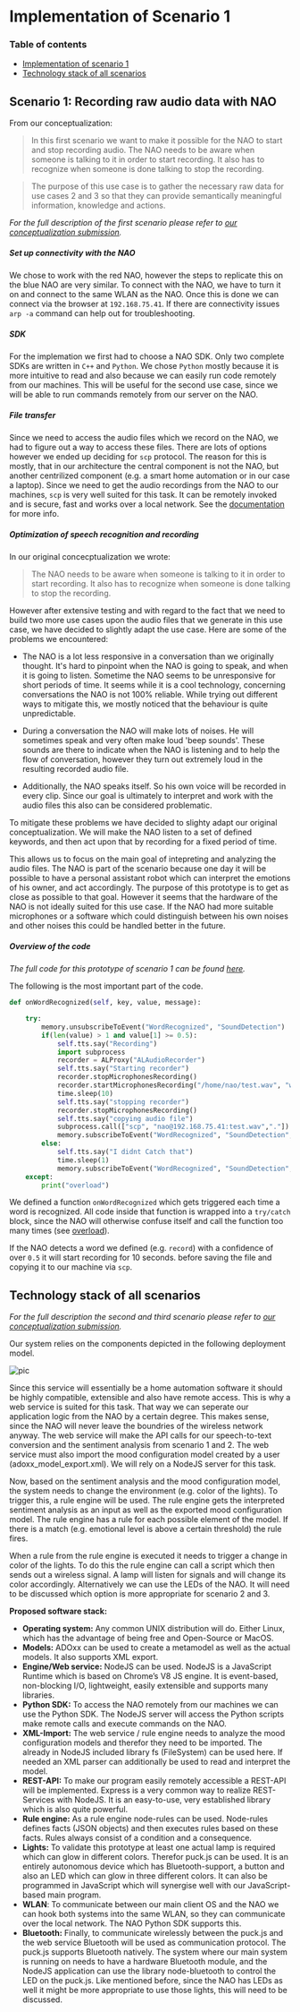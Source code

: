 # Implementation of Scenario 1

### Table of contents

* [Implementation of scenario 1](#scenario1)
* [Technology stack of all scenarios](#technologystack)


## <a name="scenario1"></a> Scenario 1: Recording raw audio data with NAO

From our conceptualization:

> In this first scenario we want to make it possible for the NAO to start and stop recording audio. The NAO needs to be aware when someone is talking to it in order to start recording. It also has to recognize when someone is done talking to stop the recording. 

> The purpose of this use case is to gather the necessary raw data for use cases 2 and 3 so that they can provide semantically meaningful information, knowledge and actions. 

*For the full description of the first scenario please refer to [our conceptualization submission](../1_conceptualization#scenario1).*

##### Set up connectivity with the NAO

We chose to work with the red NAO, however the steps to replicate this on the blue NAO are very similar. To connect with the NAO, we have to turn it on and connect to the same WLAN as the NAO. Once this is done we can connect via the browser at `192.168.75.41`. If there are connectivity issues `arp -a` command can help out for troubleshooting.

##### SDK

For the implemation we first had to choose a NAO SDK. Only two complete SDKs are written in `C++` and `Python`. We chose `Python` mostly because it is more intuitive to read and also because we can easily run code remotely from our machines. This will be useful for the second use case, since we will be able to run commands remotely from our server on the NAO.

##### File transfer

Since we need to access the audio files which we record on the NAO, we had to figure out a way to access these files. There are lots of options however we ended up deciding for `scp` protocol. The reason for this is mostly, that in our architecture the central component is not the NAO, but another centrilized component (e.g. a smart home automation or in our case a laptop). Since we need to get the audio recordings from the NAO to our machines, `scp` is very well suited for this task. It can be remotely invoked and is secure, fast and works over a local network. See the [documentation](http://nixdoc.net/man-pages/FreeBSD/scp.1.html) for more info. 

##### Optimization of speech recognition and recording

In our original concecptualization we wrote:

> The NAO needs to be aware when someone is talking to it in order to start recording. It also has to recognize when someone is done talking to stop the recording. 

However after extensive testing and with regard to the fact that we need to build two more use cases upon the audio files that we generate in this use case, we have decided to slightly adapt the use case. Here are some of the problems we encountered:

* The NAO is a lot less responsive in a conversation than we originally thought. It's hard to pinpoint when the NAO is going to speak, and when it is going to listen. Sometime the NAO seems to be unresponsive for short periods of time. It seems while it is a cool technology, concerning conversations the NAO is not 100% reliable. While trying out different ways to mitigate this, we mostly noticed that the behaviour is quite unpredictable.

* During a conversation the NAO will make lots of noises. He will sometimes speak and very often make loud 'beep sounds'. These sounds are there to indicate when the NAO is listening and to help the flow of conversation, however they turn out extremely loud in the resulting recorded audio file. 

* Additionally, the NAO speaks itself. So his own voice will be recorded in every clip. Since our goal is ultimately to interpret and work with the audio files this also can be considered problematic.

To mitigate these problems we have decided to slighty adapt our original conceptualization. We will make the NAO listen to a set of defined keywords, and then act upon that by recording for a fixed period of time.

This allows us to focus on the main goal of intepreting and analyzing the audio files. The NAO is part of the scenario because one day it will be possible to have a personal assistant robot which can interpret the emotions of his owner, and act accordingly. The purpose of this prototype is to get as close as possible to that goal. However it seems that the hardware of the NAO is not ideally suited for this use case. If the NAO had more suitable microphones or a software which could distinguish between his own noises and other noises this could be handled better in the future.

##### Overview of the code

*The full code for this prototype of scenario 1 can be found [here](../src/testing/hello_detection.py).*

The following is the most important part of the code.

```python
def onWordRecognized(self, key, value, message):

	try:
        memory.unsubscribeToEvent("WordRecognized", "SoundDetection")
        if(len(value) > 1 and value[1] >= 0.5):    
            self.tts.say("Recording")
            import subprocess
            recorder = ALProxy("ALAudioRecorder")
            self.tts.say("Starting recorder")
            recorder.stopMicrophonesRecording()
            recorder.startMicrophonesRecording("/home/nao/test.wav", "wav", 16000, (1,0,0,0))
            time.sleep(10)
            self.tts.say("stopping recorder")
            recorder.stopMicrophonesRecording()
            self.tts.say("copying audio file")
            subprocess.call(["scp", "nao@192.168.75.41:test.wav","."])
            memory.subscribeToEvent("WordRecognized", "SoundDetection", "onWordRecognized")
        else:
            self.tts.say("I didnt Catch that")
            time.sleep(1)
            memory.subscribeToEvent("WordRecognized", "SoundDetection", "onWordRecognized")
    except:
        print("overload")
```

We defined a function `onWordRecognized` which gets triggered each time a word is recognized. All code inside that function is wrapped into a `try/catch` block, since the NAO will otherwise confuse itself and call the function too many times (see [overload]("https://gitlab.dke.univie.ac.at/st3f4n-s/ast-nao/issues/1")).

If the NAO detects a word we defined (e.g. `record`) with a confidence of over `0.5` it will start recording for 10 seconds. before saving the file and copying it to our machine via `scp`.

## <a name="technologystack"></a>Technology stack of all scenarios

*For the full description the second and third scenario please refer to [our conceptualization submission](../1_conceptualization#scenario1).*

Our system relies on the components depicted in the following deployment model.

![pic](architecture.png)

Since this service will essentially be a home automation software it should be highly compatible, extensible and also have remote access. This is why a web service is suited for this task. That way we can seperate our application logic from the NAO by a certain degree. This makes sense, since the NAO will never leave the boundries of the wireless network anyway. The web service will make the API calls for our speech-to-text conversion and the sentiment analysis from scenario 1 and 2. The web service must also import the mood configuration model created by a user (adoxx_model_export.xml). We will rely on a NodeJS server for this task.

Now, based on the sentiment analysis and the mood configuration model, the system needs to change the environment (e.g. color of the lights). To trigger this, a rule engine will be used. The rule engine gets the interpreted sentiment analysis as an input as well as the exported mood configuration model. The rule engine has a rule for each possible element of the model. If there is a match (e.g. emotional level is above a certain threshold) the rule fires.

When a rule from the rule engine is executed it needs to trigger a change in color of the lights. To do this the rule engine can call a script which then sends out a wireless signal. A lamp will listen for signals and will change its color accordingly. Alternatively we can use the LEDs of the NAO. It will need to be discussed which option is more appropriate for scenario 2 and 3.

**Proposed software stack:**

- **Operating system:** Any common UNIX distribution will do. Either Linux, which has the advantage of being free and Open-Source or MacOS.
- **Models:** ADOxx can be used to create a metamodel as well as the actual models. It also supports XML export.
- **Engine/Web service:** NodeJS can be used. NodeJS is a JavaScript Runtime which is based on Chrome’s V8 JS engine. It is event-based, non-blocking I/O, lightweight, easily extensible and supports many libraries. 
- **Python SDK:** To access the NAO remotely from our machines we can use the Python SDK. The NodeJS server will access the Python scripts make remote calls and execute commands on the NAO.
- **XML-Import:** The web service / rule engine needs to analyze the mood configuration models and therefor they need to be imported. The already in NodeJS included library fs (FileSystem) can be used here. If needed an XML parser can additionally be used to read and interpret the model.
- **REST-API:** To make our program easily remotely accessible a REST-API will be implemented. Express is a very common way to realize REST-Services with NodeJS. It is an easy-to-use, very established library which is also quite powerful.
- **Rule engine:** As a rule engine node-rules can be used. Node-rules defines facts (JSON objects) and then executes rules based on these facts. Rules always consist of a condition and a consequence.
- **Lights:** To validate this prototype at least one actual lamp is required which can glow in different colors. Therefor puck.js can be used. It is an entirely autonomous device which has Bluetooth-support, a button and also an LED which can glow in three different colors. It can also be programmed in JavaScript which will synergise well with our JavaScript-based main program.
- **WLAN**: To communicate between our main client OS and the NAO we can hook both systems into the same WLAN, so they can communicate over the local network. The NAO Python SDK supports this.
- **Bluetooth:** Finally, to communicate wirelessly between the puck.js and the web service Bluetooth will be used as communication protocol. The puck.js supports Bluetooth natively. The system where our main system is running on needs to have a hardware Bluetooth module, and the NodeJS application can use the library node-bluetooth to control the LED on the puck.js. Like mentioned before, since the NAO has LEDs as well it might be more appropriate to use those lights, this will need to be discussed. 

